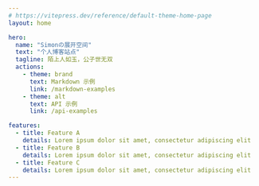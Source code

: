 ```yaml
---
# https://vitepress.dev/reference/default-theme-home-page
layout: home

hero:
  name: "Simonの展开空间"
  text: "个人博客站点"
  tagline: 陌上人如玉，公子世无双
  actions:
    - theme: brand
      text: Markdown 示例
      link: /markdown-examples
    - theme: alt
      text: API 示例
      link: /api-examples

features:
  - title: Feature A
    details: Lorem ipsum dolor sit amet, consectetur adipiscing elit
  - title: Feature B
    details: Lorem ipsum dolor sit amet, consectetur adipiscing elit
  - title: Feature C
    details: Lorem ipsum dolor sit amet, consectetur adipiscing elit
---
```


